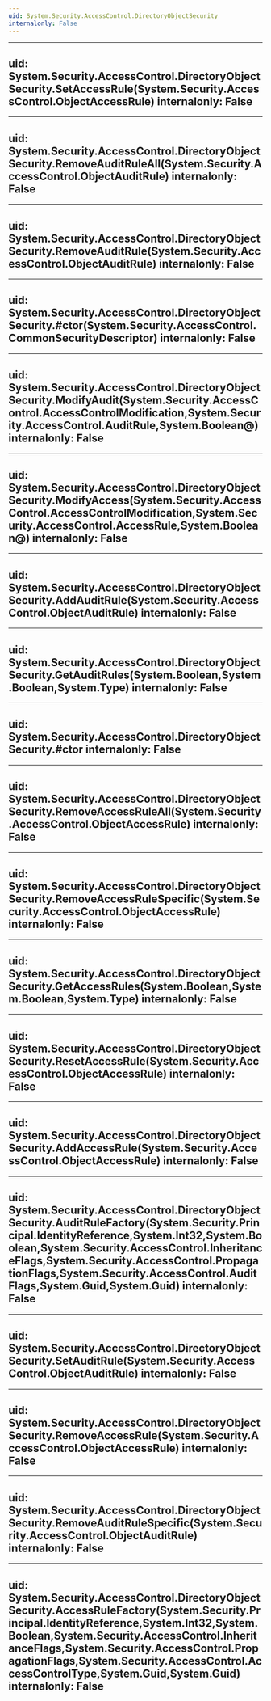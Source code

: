 ```yaml
---
uid: System.Security.AccessControl.DirectoryObjectSecurity
internalonly: False
---
```


---
uid: System.Security.AccessControl.DirectoryObjectSecurity.SetAccessRule(System.Security.AccessControl.ObjectAccessRule)
internalonly: False
---

---
uid: System.Security.AccessControl.DirectoryObjectSecurity.RemoveAuditRuleAll(System.Security.AccessControl.ObjectAuditRule)
internalonly: False
---

---
uid: System.Security.AccessControl.DirectoryObjectSecurity.RemoveAuditRule(System.Security.AccessControl.ObjectAuditRule)
internalonly: False
---

---
uid: System.Security.AccessControl.DirectoryObjectSecurity.#ctor(System.Security.AccessControl.CommonSecurityDescriptor)
internalonly: False
---

---
uid: System.Security.AccessControl.DirectoryObjectSecurity.ModifyAudit(System.Security.AccessControl.AccessControlModification,System.Security.AccessControl.AuditRule,System.Boolean@)
internalonly: False
---

---
uid: System.Security.AccessControl.DirectoryObjectSecurity.ModifyAccess(System.Security.AccessControl.AccessControlModification,System.Security.AccessControl.AccessRule,System.Boolean@)
internalonly: False
---

---
uid: System.Security.AccessControl.DirectoryObjectSecurity.AddAuditRule(System.Security.AccessControl.ObjectAuditRule)
internalonly: False
---

---
uid: System.Security.AccessControl.DirectoryObjectSecurity.GetAuditRules(System.Boolean,System.Boolean,System.Type)
internalonly: False
---

---
uid: System.Security.AccessControl.DirectoryObjectSecurity.#ctor
internalonly: False
---

---
uid: System.Security.AccessControl.DirectoryObjectSecurity.RemoveAccessRuleAll(System.Security.AccessControl.ObjectAccessRule)
internalonly: False
---

---
uid: System.Security.AccessControl.DirectoryObjectSecurity.RemoveAccessRuleSpecific(System.Security.AccessControl.ObjectAccessRule)
internalonly: False
---

---
uid: System.Security.AccessControl.DirectoryObjectSecurity.GetAccessRules(System.Boolean,System.Boolean,System.Type)
internalonly: False
---

---
uid: System.Security.AccessControl.DirectoryObjectSecurity.ResetAccessRule(System.Security.AccessControl.ObjectAccessRule)
internalonly: False
---

---
uid: System.Security.AccessControl.DirectoryObjectSecurity.AddAccessRule(System.Security.AccessControl.ObjectAccessRule)
internalonly: False
---

---
uid: System.Security.AccessControl.DirectoryObjectSecurity.AuditRuleFactory(System.Security.Principal.IdentityReference,System.Int32,System.Boolean,System.Security.AccessControl.InheritanceFlags,System.Security.AccessControl.PropagationFlags,System.Security.AccessControl.AuditFlags,System.Guid,System.Guid)
internalonly: False
---

---
uid: System.Security.AccessControl.DirectoryObjectSecurity.SetAuditRule(System.Security.AccessControl.ObjectAuditRule)
internalonly: False
---

---
uid: System.Security.AccessControl.DirectoryObjectSecurity.RemoveAccessRule(System.Security.AccessControl.ObjectAccessRule)
internalonly: False
---

---
uid: System.Security.AccessControl.DirectoryObjectSecurity.RemoveAuditRuleSpecific(System.Security.AccessControl.ObjectAuditRule)
internalonly: False
---

---
uid: System.Security.AccessControl.DirectoryObjectSecurity.AccessRuleFactory(System.Security.Principal.IdentityReference,System.Int32,System.Boolean,System.Security.AccessControl.InheritanceFlags,System.Security.AccessControl.PropagationFlags,System.Security.AccessControl.AccessControlType,System.Guid,System.Guid)
internalonly: False
---
